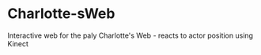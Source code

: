 # Charlotte-sWeb
Interactive web for the paly Charlotte's Web - reacts to actor position using Kinect
